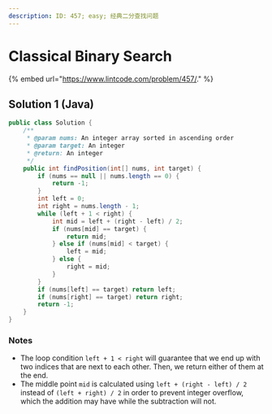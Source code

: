 ```yaml
---
description: ID: 457; easy; 经典二分查找问题
---
```

# Classical Binary Search

{% embed url="https://www.lintcode.com/problem/457/." %}

## Solution 1 (Java)

```java
public class Solution {
    /**
     * @param nums: An integer array sorted in ascending order
     * @param target: An integer
     * @return: An integer
     */
    public int findPosition(int[] nums, int target) {
        if (nums == null || nums.length == 0) {
            return -1;
        }
        int left = 0;
        int right = nums.length - 1;
        while (left + 1 < right) {
            int mid = left + (right - left) / 2;
            if (nums[mid] == target) {
                return mid;
            } else if (nums[mid] < target) {
                left = mid;
            } else {
                right = mid;
            }
        }
        if (nums[left] == target) return left;
        if (nums[right] == target) return right;
        return -1;
    }
}
```

### Notes

* The loop condition `left + 1 < right` will guarantee that we end up with two indices that are next to each other. Then, we return either of them at the end.
* The middle point `mid` is calculated using `left + (right - left) / 2` instead of `(left + right) / 2` in order to prevent integer overflow, which the addition may have while the subtraction will not.
